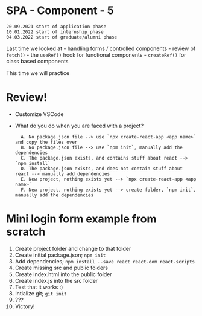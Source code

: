 # SPA - Component - 5

    20.09.2021 start of application phase
    10.01.2022 start of internship phase
    04.03.2022 start of graduate/alumni phase

Last time we looked at
    - handling forms / controlled components
    - review of `fetch()`
    - the `useRef()` hook for functional components
    - `createRef()` for class based components

This time we will practice

# Review!

- Customize VSCode

- What do you do when you are faced with a project?

        A. No package.json file --> use `npx create-react-app <app name>` and copy the files over
        B. No package.json file --> use `npm init`, manually add the dependencies
        C. The package.json exists, and contains stuff about react --> `npm install`
        D. The package.json exists, and does not contain stuff about react --> manually add dependencies
        E. New project, nothing exists yet --> `npx create-react-app <app name>`
        F. New project, nothing exists yet --> create folder, `npm init`, manually add the dependencies

# Mini login form example from scratch

1. Create project folder and change to that folder
2. Create initial package.json; `npm init`
2. Add dependencies; `npm install --save react react-dom react-scripts`
3. Create missing src and public folders
4. Create index.html into the public folder
5. Create index.js into the src folder
6. Test that it works :)
7. Intialize git; `git init`
8. ???
9. Victory!
